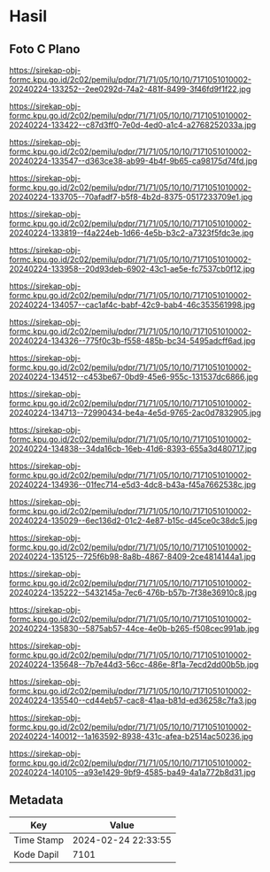# Hasil

## Foto C Plano

https://sirekap-obj-formc.kpu.go.id/2c02/pemilu/pdpr/71/71/05/10/10/7171051010002-20240224-133252--2ee0292d-74a2-481f-8499-3f46fd9f1f22.jpg

https://sirekap-obj-formc.kpu.go.id/2c02/pemilu/pdpr/71/71/05/10/10/7171051010002-20240224-133422--c87d3ff0-7e0d-4ed0-a1c4-a2768252033a.jpg

https://sirekap-obj-formc.kpu.go.id/2c02/pemilu/pdpr/71/71/05/10/10/7171051010002-20240224-133547--d363ce38-ab99-4b4f-9b65-ca98175d74fd.jpg

https://sirekap-obj-formc.kpu.go.id/2c02/pemilu/pdpr/71/71/05/10/10/7171051010002-20240224-133705--70afadf7-b5f8-4b2d-8375-0517233709e1.jpg

https://sirekap-obj-formc.kpu.go.id/2c02/pemilu/pdpr/71/71/05/10/10/7171051010002-20240224-133819--f4a224eb-1d66-4e5b-b3c2-a7323f5fdc3e.jpg

https://sirekap-obj-formc.kpu.go.id/2c02/pemilu/pdpr/71/71/05/10/10/7171051010002-20240224-133958--20d93deb-6902-43c1-ae5e-fc7537cb0f12.jpg

https://sirekap-obj-formc.kpu.go.id/2c02/pemilu/pdpr/71/71/05/10/10/7171051010002-20240224-134057--cac1af4c-babf-42c9-bab4-46c353561998.jpg

https://sirekap-obj-formc.kpu.go.id/2c02/pemilu/pdpr/71/71/05/10/10/7171051010002-20240224-134326--775f0c3b-f558-485b-bc34-5495adcff6ad.jpg

https://sirekap-obj-formc.kpu.go.id/2c02/pemilu/pdpr/71/71/05/10/10/7171051010002-20240224-134512--c453be67-0bd9-45e6-955c-131537dc6866.jpg

https://sirekap-obj-formc.kpu.go.id/2c02/pemilu/pdpr/71/71/05/10/10/7171051010002-20240224-134713--72990434-be4a-4e5d-9765-2ac0d7832905.jpg

https://sirekap-obj-formc.kpu.go.id/2c02/pemilu/pdpr/71/71/05/10/10/7171051010002-20240224-134838--34da16cb-16eb-41d6-8393-655a3d480717.jpg

https://sirekap-obj-formc.kpu.go.id/2c02/pemilu/pdpr/71/71/05/10/10/7171051010002-20240224-134936--01fec714-e5d3-4dc8-b43a-f45a7662538c.jpg

https://sirekap-obj-formc.kpu.go.id/2c02/pemilu/pdpr/71/71/05/10/10/7171051010002-20240224-135029--6ec136d2-01c2-4e87-b15c-d45ce0c38dc5.jpg

https://sirekap-obj-formc.kpu.go.id/2c02/pemilu/pdpr/71/71/05/10/10/7171051010002-20240224-135125--725f6b98-8a8b-4867-8409-2ce4814144a1.jpg

https://sirekap-obj-formc.kpu.go.id/2c02/pemilu/pdpr/71/71/05/10/10/7171051010002-20240224-135222--5432145a-7ec6-476b-b57b-7f38e36910c8.jpg

https://sirekap-obj-formc.kpu.go.id/2c02/pemilu/pdpr/71/71/05/10/10/7171051010002-20240224-135830--5875ab57-44ce-4e0b-b265-f508cec991ab.jpg

https://sirekap-obj-formc.kpu.go.id/2c02/pemilu/pdpr/71/71/05/10/10/7171051010002-20240224-135648--7b7e44d3-56cc-486e-8f1a-7ecd2dd00b5b.jpg

https://sirekap-obj-formc.kpu.go.id/2c02/pemilu/pdpr/71/71/05/10/10/7171051010002-20240224-135540--cd44eb57-cac8-41aa-b81d-ed36258c7fa3.jpg

https://sirekap-obj-formc.kpu.go.id/2c02/pemilu/pdpr/71/71/05/10/10/7171051010002-20240224-140012--1a163592-8938-431c-afea-b2514ac50236.jpg

https://sirekap-obj-formc.kpu.go.id/2c02/pemilu/pdpr/71/71/05/10/10/7171051010002-20240224-140105--a93e1429-9bf9-4585-ba49-4a1a772b8d31.jpg


## Metadata

| Key        | Value               |
| ---------- | ------------------- |
| Time Stamp | 2024-02-24 22:33:55 |
| Kode Dapil | 7101                |



